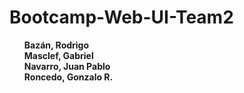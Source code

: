 # Bootcamp-Web-UI-Team2
  <ul style="list-style-type: none">
    <li style="font-weight:bold">Bazán, Rodrigo </li>
    <li style="font-weight:bold">Masclef, Gabriel</li>
    <li style="font-weight:bold">Navarro, Juan Pablo</li>
    <li style="font-weight:bold">Roncedo, Gonzalo R.</li>
  <ul>
